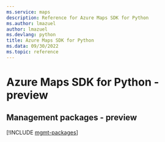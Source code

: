 ```yaml
---
ms.service: maps
description: Reference for Azure Maps SDK for Python
ms.author: lmazuel
author: lmazuel
ms.devlang: python
title: Azure Maps SDK for Python
ms.data: 09/30/2022
ms.topic: reference
---
```

# Azure Maps SDK for Python - preview

## Management packages - preview
[!INCLUDE [mgmt-packages](maps-mgmt-index.md)]
